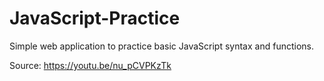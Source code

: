 # JavaScript-Practice
Simple web application to practice basic JavaScript syntax and functions.

Source: https://youtu.be/nu_pCVPKzTk
